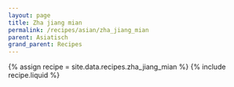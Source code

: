 ```yaml
---
layout: page
title: Zha jiang mian
permalink: /recipes/asian/zha_jiang_mian
parent: Asiatisch
grand_parent: Recipes
---
```

{% assign recipe = site.data.recipes.zha_jiang_mian %}
{% include recipe.liquid %}